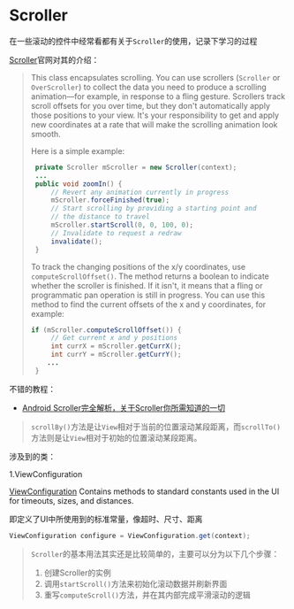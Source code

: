 # Scroller

在一些滚动的控件中经常看都有关于`Scroller`的使用，记录下学习的过程

[Scroller](https://developer.android.com/reference/android/widget/Scroller)官网对其的介绍：

> This class encapsulates scrolling. You can use scrollers (`Scroller` or `OverScroller`) to collect the data you need to produce a scrolling animation—for example, in response to a fling gesture. Scrollers track scroll offsets for you over time, but they don't automatically apply those positions to your view. It's your responsibility to get and apply new coordinates at a rate that will make the scrolling animation look smooth.
>
> Here is a simple example:
>
> ```java
>  private Scroller mScroller = new Scroller(context);
>  ...
>  public void zoomIn() {
>      // Revert any animation currently in progress
>      mScroller.forceFinished(true);
>      // Start scrolling by providing a starting point and
>      // the distance to travel
>      mScroller.startScroll(0, 0, 100, 0);
>      // Invalidate to request a redraw
>      invalidate();
>  }
> ```
>
> To track the changing positions of the x/y coordinates, use `computeScrollOffset()`. The method returns a boolean to indicate whether the scroller is finished. If it isn't, it means that a fling or programmatic pan operation is still in progress. You can use this method to find the current offsets of the x and y coordinates, for example:
>
> ```java
> if (mScroller.computeScrollOffset()) {
>      // Get current x and y positions
>      int currX = mScroller.getCurrX();
>      int currY = mScroller.getCurrY();
>     ...
>  }
> ```



不错的教程：

+ [Android Scroller完全解析，关于Scroller你所需知道的一切](https://blog.csdn.net/guolin_blog/article/details/48719871)

> `scrollBy()`方法是让`View`相对于当前的位置滚动某段距离，而`scrollTo()`方法则是让`View`相对于初始的位置滚动某段距离。

涉及到的类：

1.ViewConfiguration

[ViewConfiguration](https://developer.android.com/reference/android/view/ViewConfiguration) Contains methods to standard constants used in the UI for timeouts, sizes, and distances.

即定义了UI中所使用到的标准常量，像超时、尺寸、距离

```java
ViewConfiguration configure = ViewConfiguration.get(context); 
```



> `Scroller`的基本用法其实还是比较简单的，主要可以分为以下几个步骤：
>
> 1. 创建Scroller的实例
> 2. 调用`startScroll()`方法来初始化滚动数据并刷新界面
> 3. 重写`computeScroll()`方法，并在其内部完成平滑滚动的逻辑


























































